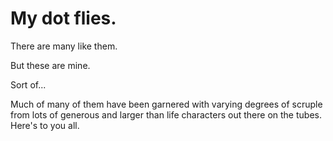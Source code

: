 # My dot flies. 
There are many like them. 

But these are mine. 

Sort of...

Much of many of them have been garnered with varying degrees of scruple from lots of generous and larger than life characters out there on the tubes. Here's to you all. 
